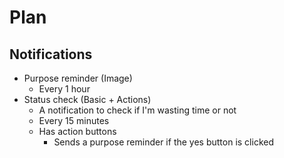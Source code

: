 # Plan

## Notifications

- Purpose reminder (Image)
  - Every 1 hour
- Status check (Basic + Actions)
  - A notification to check if I'm wasting time or not
  - Every 15 minutes
  - Has action buttons
    - Sends a purpose reminder if the yes button is clicked
